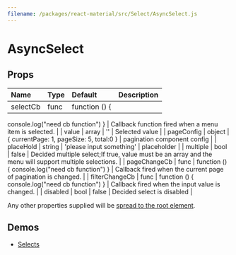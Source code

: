 ```yaml
---
filename: /packages/react-material/src/Select/AsyncSelect.js
---
```


<!--- This documentation is automatically generated, do not try to edit it. -->

# AsyncSelect



## Props

| Name | Type | Default | Description |
|:-----|:-----|:--------|:------------|
| <span class="prop-name">selectCb</span> | <span class="prop-type">func | <span class="prop-default">function () {  console.log("need cb function")}</span> | Callback function fired when a menu item is selected. |
| <span class="prop-name">value</span> | <span class="prop-type">array | <span class="prop-default">''</span> | Selected value |
| <span class="prop-name">pageConfig</span> | <span class="prop-type">object | <span class="prop-default">{  currentPage: 1,  pageSize: 5,  total:0}</span> | pagination component config |
| <span class="prop-name">placeHold</span> | <span class="prop-type">string | <span class="prop-default">'please input something'</span> | placeholder |
| <span class="prop-name">multiple</span> | <span class="prop-type">bool | <span class="prop-default">false</span> | Decided multiple select;If true, value must be an array and the menu will support multiple selections. |
| <span class="prop-name">pageChangeCb</span> | <span class="prop-type">func | <span class="prop-default">function () {  console.log("need cb function")}</span> | Callback fired when the current page of pagination  is changed. |
| <span class="prop-name">filterChangeCb</span> | <span class="prop-type">func | <span class="prop-default">function () {  console.log("need cb function")}</span> | Callback fired when the input value is changed. |
| <span class="prop-name">disabled</span> | <span class="prop-type">bool | <span class="prop-default">false</span> | Decided select is disabled |

Any other properties supplied will be [spread to the root element](/guides/api#spread).

## Demos

- [Selects](/demos/selects)

